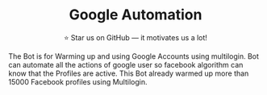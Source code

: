 <h1 align="center">Google Automation</h1>

<div align="center">
  ⭐ Star us on GitHub — it motivates us a lot!
</div>


The Bot is for Warming up and using Google Accounts using multilogin. Bot can automate all the actions of google user so facebook algorithm can know that the Profiles are active. This Bot already warmed up more than 15000 Facebook profiles using Multilogin.
